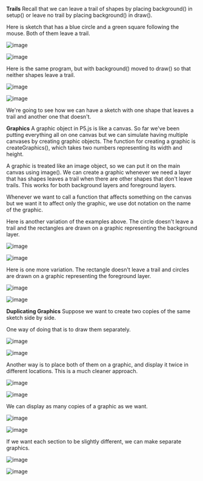 **Trails**
Recall that we can leave a trail of shapes by placing background() in setup() or leave no trail by placing background() in draw().

Here is sketch that has a blue circle and a green square following the mouse. Both of them leave a trail.

![image](https://github.com/Sshiril/Javascript/assets/113382540/65ab0bfb-0b7c-4587-9df4-ffdc1f93ef68)

![image](https://github.com/Sshiril/Javascript/assets/113382540/047b168c-029b-4346-8795-f144d6bec2d5)


Here is the same program, but with background() moved to draw() so that neither shapes leave a trail.

![image](https://github.com/Sshiril/Javascript/assets/113382540/62cfe121-3d02-40e3-b940-823f4b3a30cd)


![image](https://github.com/Sshiril/Javascript/assets/113382540/23032056-e4d7-4e0f-87bf-79805d11448d)

We're going to see how we can have a sketch with one shape that leaves a trail and another one that doesn't.

**Graphics**
A graphic object in P5.js is like a canvas. So far we've been putting everything all on one canvas but we can simulate having multiple canvases by creating graphic objects. The function for creating a graphic is createGraphics(), which takes two numbers representing its width and height.

A graphic is treated like an image object, so we can put it on the main canvas using image(). We can create a graphic whenever we need a layer that has shapes leaves a trail when there are other shapes that don't leave trails. This works for both background layers and foreground layers.

Whenever we want to call a function that affects something on the canvas but we want it to affect only the graphic, we use dot notation on the name of the graphic.

Here is another variation of the examples above. The circle doesn't leave a trail and the rectangles are drawn on a graphic representing the background layer.

![image](https://github.com/Sshiril/Javascript/assets/113382540/bf170930-fddb-4449-9550-70bb26182ed5)


![image](https://github.com/Sshiril/Javascript/assets/113382540/867f4285-6210-4fc8-83ea-040a7821d5c6)

Here is one more variation. The rectangle doesn't leave a trail and circles are drawn on a graphic representing the foreground layer.

![image](https://github.com/Sshiril/Javascript/assets/113382540/e904eb08-dd76-4c47-aeeb-161fc0eff6c1)


![image](https://github.com/Sshiril/Javascript/assets/113382540/7d13938e-6bc3-42c6-92fb-520260eb117d)


**Duplicating Graphics**
Suppose we want to create two copies of the same sketch side by side.

One way of doing that is to draw them separately.

![image](https://github.com/Sshiril/Javascript/assets/113382540/0f324485-2763-4a73-8acc-37709889981b)


![image](https://github.com/Sshiril/Javascript/assets/113382540/a46a73ac-a238-413a-ac0b-0d9eb4d23a0e)


Another way is to place both of them on a graphic, and display it twice in different locations. This is a much cleaner approach.

![image](https://github.com/Sshiril/Javascript/assets/113382540/1d707b58-0995-40fc-bb4a-1e1e5dce1766)

![image](https://github.com/Sshiril/Javascript/assets/113382540/d2b555ce-9da8-4845-83e0-cdab86d962b0)

We can display as many copies of a graphic as we want.

![image](https://github.com/Sshiril/Javascript/assets/113382540/69239ccb-4dc6-4f7f-9a06-d61032a09f4c)

![image](https://github.com/Sshiril/Javascript/assets/113382540/3af38dc7-2645-4768-9ef0-b62dcb639239)

If we want each section to be slightly different, we can make separate graphics.

![image](https://github.com/Sshiril/Javascript/assets/113382540/a3c89521-5ad5-4e40-8600-f361893117d4)

![image](https://github.com/Sshiril/Javascript/assets/113382540/7b3efac3-7dd0-4c01-a8f5-0da7edb8cbf1)









